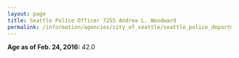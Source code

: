 ```yaml
---
layout: page
title: Seattle Police Officer 7255 Andrea L. Woodward
permalink: /information/agencies/city_of_seattle/seattle_police_department/copbook/7255/
---
```


**Age as of Feb. 24, 2016:** 42.0
